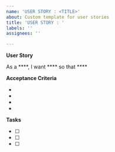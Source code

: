 ```yaml
---
name: 'USER STORY : <TITLE>'
about: Custom template for user stories
title: 'USER STORY : '
labels: ''
assignees: ''

---
```


**User Story**

As a ****, I want **** so that ****

**Acceptance Criteria**

-
-
-
- 

**Tasks**

- [ ]
- [ ]
- [ ]
